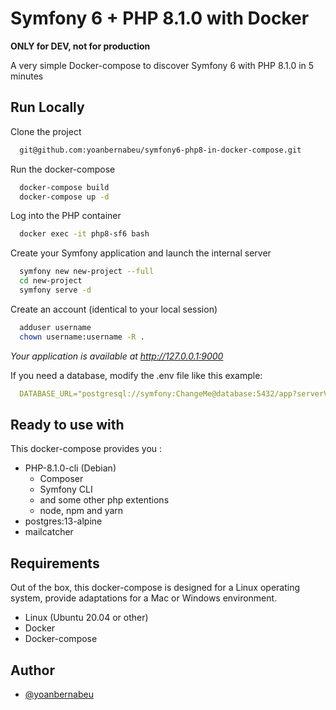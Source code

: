 
# Symfony 6 + PHP 8.1.0 with Docker

**ONLY for DEV, not for production**

A very simple Docker-compose to discover Symfony 6 with PHP 8.1.0 in 5 minutes
## Run Locally

Clone the project

```bash
  git@github.com:yoanbernabeu/symfony6-php8-in-docker-compose.git
```

Run the docker-compose

```bash
  docker-compose build
  docker-compose up -d
```

Log into the PHP container

```bash
  docker exec -it php8-sf6 bash
```

Create your Symfony application and launch the internal server

```bash
  symfony new new-project --full
  cd new-project
  symfony serve -d
```

Create an account (identical to your local session)

```bash
  adduser username
  chown username:username -R .
```

*Your application is available at http://127.0.0.1:9000*

If you need a database, modify the .env file like this example:

```yaml
  DATABASE_URL="postgresql://symfony:ChangeMe@database:5432/app?serverVersion=13&charset=utf8"
```

## Ready to use with

This docker-compose provides you :

- PHP-8.1.0-cli (Debian)
    - Composer
    - Symfony CLI
    - and some other php extentions
    - node, npm and yarn
- postgres:13-alpine
- mailcatcher


## Requirements

Out of the box, this docker-compose is designed for a Linux operating system, provide adaptations for a Mac or Windows environment.

- Linux (Ubuntu 20.04 or other)
- Docker
- Docker-compose
## Author

- [@yoanbernabeu](https://github.com/yoanbernabeu)
